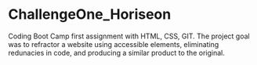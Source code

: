 # ChallengeOne_Horiseon
Coding Boot Camp first assignment with HTML, CSS, GIT. The project goal was to refractor a website using accessible elements, eliminating redunacies in code, and producing a similar product to the original.
